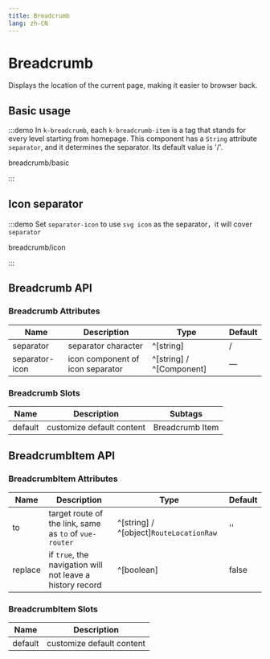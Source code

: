 ```yaml
---
title: Breadcrumb
lang: zh-CN
---
```


# Breadcrumb

Displays the location of the current page, making it easier to browser back.

## Basic usage

:::demo In `k-breadcrumb`, each `k-breadcrumb-item` is a tag that stands for every level starting from homepage. This component has a `String` attribute `separator`, and it determines the separator. Its default value is '/'.

breadcrumb/basic

:::

## Icon separator

:::demo Set `separator-icon` to use `svg icon` as the separator，it will cover `separator`

breadcrumb/icon

:::

## Breadcrumb API

### Breadcrumb Attributes

| Name           | Description                      | Type                     | Default |
| -------------- | -------------------------------- | ------------------------ | ------- |
| separator      | separator character              | ^[string]                | /       |
| separator-icon | icon component of icon separator | ^[string] / ^[Component] | —       |

### Breadcrumb Slots

| Name    | Description               | Subtags         |
| ------- | ------------------------- | --------------- |
| default | customize default content | Breadcrumb Item |

## BreadcrumbItem API

### BreadcrumbItem Attributes

| Name    | Description                                               | Type                                    | Default |
| ------- | --------------------------------------------------------- | --------------------------------------- | ------- |
| to      | target route of the link, same as `to` of `vue-router`    | ^[string] / ^[object]`RouteLocationRaw` | ''      |
| replace | if `true`, the navigation will not leave a history record | ^[boolean]                              | false   |

### BreadcrumbItem Slots

| Name    | Description               |
| ------- | ------------------------- |
| default | customize default content |
